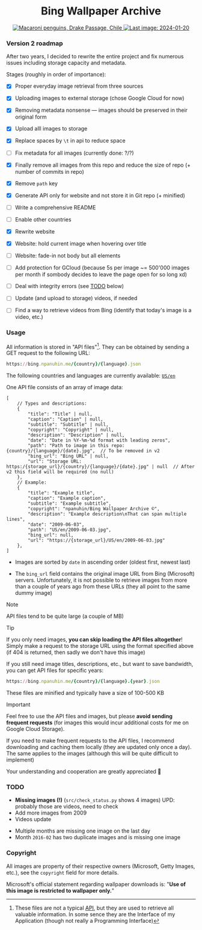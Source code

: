 <h1 align="center">Bing Wallpaper Archive</h1>

<div align="center">
    <a id="last_image_link" href="https://storage.googleapis.com/npanuhin-bing-wallpaper-archive/US/en/2024-01-20.jpg">
        <img id="last_image" title="Macaroni penguins, Drake Passage, Chile" alt="Macaroni penguins, Drake Passage, Chile" src="https://storage.googleapis.com/npanuhin-bing-wallpaper-archive/US/en/2024-01-20.jpg">
        <img id="last_image_badge" alt="Last image: 2024-01-20" src="https://img.shields.io/badge/Last_image-2024--01--20-informational?style=flat">
    </a>
</div>


### Version 2 roadmap

After two years, I decided to rewrite the entire project and fix numerous issues including storage capacity and metadata.

Stages (roughly in order of importance):

- [x] Proper everyday image retrieval from three sources
- [x] Uploading images to external storage (chose Google Cloud for now)
- [x] Removing metadata nonsense — images should be preserved in their original form
- [x] Upload alll images to storage
- [x] Replace spaces by `\t` in api to reduce space
- [ ] Fix metadata for all images (currently done: ?/?)
- [x] Finally remove all images from this repo and reduce the size of repo (+ number of commits in repo)
- [x] Remove `path` key
- [x] Generate API only for website and not store it in Git repo (+ minified)
- [ ] Write a comprehensive README
- [ ] Enable other countries
- [x] Rewrite website
- [x] Website: hold current image when hovering over title
- [ ] Website: fade-in not body but all elements
- [ ] Add protection for GCloud (because 5s per image ~= 500'000 images per month if sombody decides to leave the page open for so long xd)
- [ ] Deal with integrity errors (see [TODO](#todo) below)
- [ ] Update (and upload to storage) videos, if needed
- [ ] Find a way to retrieve videos from Bing (identify that today's image is a video, etc.)


### Usage

All information is stored in "API files"[^1]. They can be obtained by sending a GET request to the following URL:

```ruby
https://bing.npanuhin.me/{country}/{language}.json
```
<!-- https://bing.npanuhin.me/{country}/{language}.url.json  # Only dates and urls (format description below) -->

The following countries and languages are currently available: <a href="https://bing.npanuhin.me/US/en.json"><code>US/en</code></a>

One API file consists of an array of image data:
```jsonc
[
    // Types and descriptions:
    {
        "title": "Title" | null,
        "caption": "Caption" | null,
        "subtitle": "Subtitle" | null,
        "copyright": "Copyright" | null,
        "description": "Description" | null,
        "date": "Date in %Y-%m-%d format with leading zeros",
        "path": "Path to image in this repo: {country}/{language}/{date}.jpg",  // To be removed in v2
        "bing_url": "Bing URL" | null,
        "url": "Storage URL: https:/{storage_url}/{country}/{language}/{date}.jpg" | null  // After v2 this field will be required (no null)
    },
    // Example:
    {
        "title": "Example title",
        "caption": "Example caption",
        "subtitle": "Example subtitle",
        "copyright": "npanuhin/Bing Wallpaper Archive ©",
        "description": "Example description\nThat can span multiple lines",
        "date": "2009-06-03",
        "path": "US/en/2009-06-03.jpg",
        "bing_url": null,
        "url": "https://{storage_url}/US/en/2009-06-03.jpg"
    },
]
```

- Images are sorted by `date` in ascending order (oldest first, newest last)

- The `bing_url` field contains the original image URL from Bing (Microsoft) servers. Unfortunately, it is not possible to retrieve images from more than a couple of years ago from these URLs (they all point to the same dummy image)

<!-- URL API files are minified and contain only `date` field as key and `url` field as value (to save space as much as possible):
```jsonc
{"2009-06-03":"https://{storage_url}/US/en/2009-06-03.jpg","...":"...",}
``` -->

> [!NOTE]
> API files tend to be quite large (a couple of MB)

> [!TIP]
> If you only need images, **you can skip loading the API files altogether**! Simply make a request to the storage URL using the format specified above (if 404 is returned, then sadly we don't have this image)
>
> If you still need image titles, descriptions, etc., but want to save bandwidth, you can get API files for specific years:
> ```ruby
> https://bing.npanuhin.me/{country}/{language}.{year}.json
> ```
> These files are minified and typically have a size of 100-500 KB


<!-- >
> **Pro tip**:  
> If you only need images, **you can skip loading the API files altogether**! Simply make a request to the storage URL using the format specified above (if 404 is returned, then sadly we don't have this image) -->


<!-- If you don't need image titles, descriptions, etc., you can use the URL API file, which is *only about 13% the size* of the full API file: -->
<!-- > [!TIP]
> If you only need images, **you can skip loading the API files altogether**! Simply make a request to the storage URL using the format specified above (if 404 is returned, then sadly we don't have this image) -->

> [!Important]
> Feel free to use the API files and images, but please **avoid sending frequent requests** (for images this would incur additional costs for me on Google Cloud Storage).
>
> <a name="sometext"></a>If you need to make frequent requests to the API files, I recommend downloading and caching them locally (they are updated only once a day). The same applies to the images (although this will be quite difficult to implement)
>
> Your understanding and cooperation are greatly appreciated 🙂


### TODO

- **Missing images (!)** (`src/check_status.py` shows 4 images)
    UPD: probably those are videos, need to check
- Add more images from 2009
- Videos update

<!-- -  `2016-06-05` copyright: `© Heinz Wohner/Getty Images` vs `© Richard Du Toit/Minden Pictures` -->

- Multiple months are missing one image on the last day
- Month `2016-02` has two duplicate images and is missing one image


[^1]: These files are not a typical [API](https://en.wikipedia.org/wiki/API), but they are used to retrieve all valuable information. In some sence they are the Interface of my Application (though not really a Programming Interface)

### Copyright

All images are property of their respective owners (Microsoft, Getty Images, etc.), see the `copyright` field for more details.

Microsoft's official statement regarding wallpaper downloads is: "**Use of this image is restricted to wallpaper only.**"
